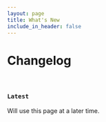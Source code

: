 ```yaml
---
layout: page
title: What's New
include_in_header: false
---
```


# Changelog

<br>

### `Latest`
Will use this page at a later time.

<br>

